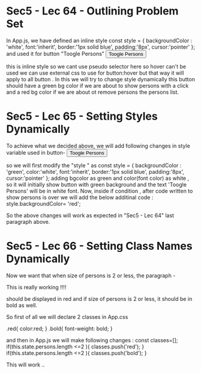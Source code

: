 Sec5 - Lec 64 - Outlining Problem Set
======================================
In App.js, we have defined an inline style
  const style = {
              backgroundColor : 'white',
              font:'inherit',
              border:'1px solid blue',
              padding:'8px',
              cursor:'pointer'
          };
and used it for button "Toogle Persons"
<button style={style} onClick={this.togglePersonsHandler}>Toogle Persons </button>          

this is inline style so we cant use pseudo selector here so hover can't be used
we can use external css to use for button:hover but that way it will apply to all button . In this we will try to 
change style dynamically 
this button should have a green bg color if we are about to show persons with a click and a red bg color if we are about ot remove persons the persons list.



Sec5 - Lec 65 - Setting Styles Dynamically
==========================================
To achieve what we decided above, we will add following changes in style variable used in button- <button style={style} onClick={this.togglePersonsHandler}>Toogle Persons </button> 

so we will first modify the "style " as
const style = {
              backgroundColor : 'green',
              color:'white',
              font:'inherit',
              border:'1px solid blue',
              padding:'8px',
              cursor:'pointer'
          };
adding bgcolor as green and color(font color)  as white , so it will initially show button with green background and
the text 'Toogle Persons' will be in white font.
Now, inside if condition , after code written to show persons is over we will add the below additinal code :
style.backgroundColor= 'red';

So the above changes will work as expected in "Sec5 - Lec 64" last paragraph above.

Sec5 - Lec 66 - Setting Class Names Dynamically
============================================
Now we want that when size of persons is 2 or less, the paragraph - <p> This is really working !!!!</p> 
should be displayed in red and if size of persons is 2 or less, it should be in bold as well.

So first of all we will declare 2 classes in App.css

.red{
color:red;
}
.bold{
font-weight: bold;
}

and then in App.js we will make following changes :
      const classes=[];
      if(this.state.persons.length <=2 ){
      classes.push('red');
      }
      if(this.state.persons.length <=2 ){
        classes.push('bold');
      }

This will work ..


